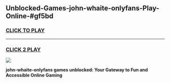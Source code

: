 
## Unblocked-Games-john-whaite-onlyfans-Play-Online-#gf5bd
<h3>
<a href="https://premium.freeplayer.one?title=john-whaite-onlyfans&ref=27F">CLICK TO PLAY</a></h3>
<hr>

<h3>
<a href="https://premium.freeplayer.one?title=john-whaite-onlyfans&ref=27F">CLICK 2 PLAY</a>
  
</h3>

<a href="https://premium.freeplayer.one?title=john-whaite-onlyfans&ref=27F"><img src="https://clearcache.store/games.png"></a>


**john-whaite-onlyfans games unblocked: Your Gateway to Fun and Accessible Online Gaming**
